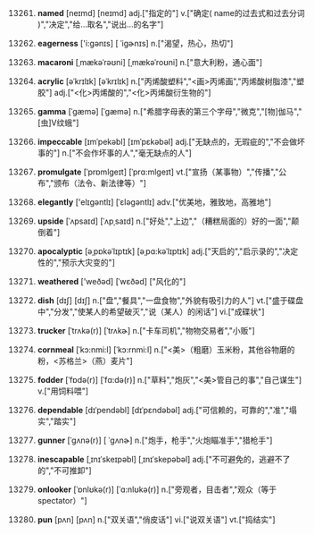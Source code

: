 13261. **named**
[neɪmd]  [neɪmd]
adj.["指定的"]  v.["确定( name的过去式和过去分词 )","决定","给…取名","说出…的名字"]  

13262. **eagerness**
['i:gənɪs]  [ ˈiɡɚnɪs]
n.["渴望，热心，热切"]  

13263. **macaroni**
[ˌmækəˈrəʊni]  [ˌmækəˈroʊni]
n.["意大利粉，通心面"]  

13264. **acrylic**
[əˈkrɪlɪk]  [əˈkrɪlɪk]
n.["丙烯酸塑料","<画>丙烯画","丙烯酸树脂漆","塑胶"]  adj.["<化>丙烯酸的","<化>丙烯酸衍生物的"]  

13265. **gamma**
[ˈgæmə]  [ˈɡæmə]
n.["希腊字母表的第三个字母","微克","[物]伽马","[虫]V纹蛾"]  

13266. **impeccable**
[ɪmˈpekəbl]  [ɪmˈpɛkəbəl]
adj.["无缺点的，无瑕疵的","不会做坏事的"]  n.["不会作坏事的人","毫无缺点的人"]  

13267. **promulgate**
[ˈprɒmlgeɪt]  [ˈprɑ:mlgeɪt]
vt.["宣扬（某事物）","传播","公布","颁布（法令、新法律等）"]  

13268. **elegantly**
['elɪɡəntlɪ]  [ˈɛləɡəntlɪ]
adv.["优美地，雅致地，高雅地"]  

13269. **upside**
[ˈʌpsaɪd]  [ˈʌpˌsaɪd]
n.["好处","上边","（糟糕局面的）好的一面","颠倒着"]  

13270. **apocalyptic**
[əˌpɒkəˈlɪptɪk]  [əˌpɑ:kəˈlɪptɪk]
adj.["天启的","启示录的","决定性的","预示大灾变的"]  

13271. **weathered**
['weðəd]  [ˈwɛðəd]
["风化的"]  

13272. **dish**
[dɪʃ]  [dɪʃ]
n.["盘","餐具","一盘食物","外貌有吸引力的人"]  vt.["盛于碟盘中","分发","使某人的希望破灭","说（某人）的闲话"]  vi.["成碟状"]  

13273. **trucker**
[ˈtrʌkə(r)]  [ˈtrʌkɚ]
n.["卡车司机","物物交易者","小贩"]  

13274. **cornmeal**
[ˈkɔ:nmi:l]  [ˈkɔ:rnmi:l]
n.["<美>（粗磨）玉米粉，其他谷物磨的粉，<苏格兰>（燕）麦片"]  

13275. **fodder**
[ˈfɒdə(r)]  [ˈfɑ:də(r)]
n.["草料","炮灰","<美>管自己的事","自己谋生"]  v.["用饲料喂"]  

13276. **dependable**
[dɪˈpendəbl]  [dɪˈpɛndəbəl]
adj.["可信赖的，可靠的","准","塌实","踏实"]  

13277. **gunner**
[ˈgʌnə(r)]  [ ˈɡʌnɚ]
n.["炮手，枪手","火炮瞄准手","猎枪手"]  

13278. **inescapable**
[ˌɪnɪˈskeɪpəbl]  [ˌɪnɪˈskepəbəl]
adj.["不可避免的，逃避不了的","不可推卸"]  

13279. **onlooker**
[ˈɒnlʊkə(r)]  [ˈɑ:nlʊkə(r)]
n.["旁观者，目击者","观众（等于spectator）"]  

13280. **pun**
[pʌn]  [pʌn]
n.["双关语","俏皮话"]  vi.["说双关语"]  vt.["捣结实"]  

